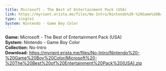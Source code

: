 ```yaml
---
title: Microsoft - The Best of Entertainment Pack (USA)
link: https://myrient.erista.me/files/No-Intro/Nintendo%20-%20Game%20Boy%20Color/Microsoft%20-%20The%20Best%20of%20Entertainment%20Pack%20(USA).zip
type: single1
System: Nintendo - Game Boy Color
---
```

<b>Game:</b> Microsoft - The Best of Entertainment Pack (USA)<br>
<b>System:</b> Nintendo - Game Boy Color<br>
<b>Collection:</b> No-Intro<br>
<b>Download:</b> https://myrient.erista.me/files/No-Intro/Nintendo%20-%20Game%20Boy%20Color/Microsoft%20-%20The%20Best%20of%20Entertainment%20Pack%20(USA).zip